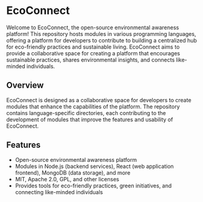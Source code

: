 # EcoConnect

Welcome to EcoConnect, the open-source environmental awareness platform! This repository hosts modules in various programming languages, offering a platform for developers to contribute to building a centralized hub for eco-friendly practices and sustainable living. EcoConnect aims to provide a collaborative space for creating a platform that encourages sustainable practices, shares environmental insights, and connects like-minded individuals.

## Overview

EcoConnect is designed as a collaborative space for developers to create modules that enhance the capabilities of the platform. The repository contains language-specific directories, each contributing to the development of modules that improve the features and usability of EcoConnect.

## Features

- Open-source environmental awareness platform
- Modules in Node.js (backend services), React (web application frontend), MongoDB (data storage), and more
- MIT, Apache 2.0, GPL, and other licenses
- Provides tools for eco-friendly practices, green initiatives, and connecting like-minded individuals
